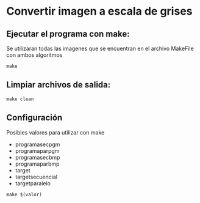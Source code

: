 # Convertir imagen a escala de grises

## Ejecutar el programa con make:

Se utilizaran todas las imagenes que se encuentran en el archivo MakeFile con ambos algoritmos

```
make
```

## Limpiar archivos de salida:

```
make clean
```

## Configuración

Posibles valores para utilizar con make

- programasecpgm
- programaparpgm
- programasecbmp
- programaparbmp
- target
- targetsecuencial
- targetparalelo

```
make $(valor)
```

